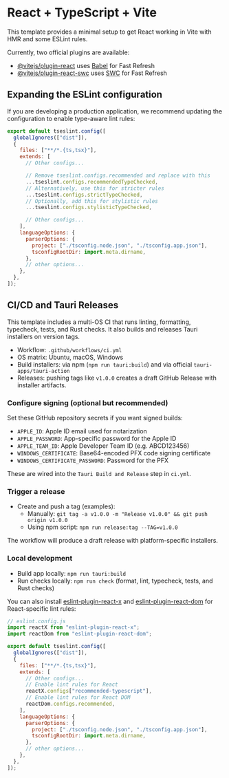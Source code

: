 # React + TypeScript + Vite

This template provides a minimal setup to get React working in Vite with HMR and some ESLint rules.

Currently, two official plugins are available:

- [@vitejs/plugin-react](https://github.com/vitejs/vite-plugin-react/blob/main/packages/plugin-react) uses [Babel](https://babeljs.io/) for Fast Refresh
- [@vitejs/plugin-react-swc](https://github.com/vitejs/vite-plugin-react/blob/main/packages/plugin-react-swc) uses [SWC](https://swc.rs/) for Fast Refresh

## Expanding the ESLint configuration

If you are developing a production application, we recommend updating the configuration to enable type-aware lint rules:

```js
export default tseslint.config([
  globalIgnores(["dist"]),
  {
    files: ["**/*.{ts,tsx}"],
    extends: [
      // Other configs...

      // Remove tseslint.configs.recommended and replace with this
      ...tseslint.configs.recommendedTypeChecked,
      // Alternatively, use this for stricter rules
      ...tseslint.configs.strictTypeChecked,
      // Optionally, add this for stylistic rules
      ...tseslint.configs.stylisticTypeChecked,

      // Other configs...
    ],
    languageOptions: {
      parserOptions: {
        project: ["./tsconfig.node.json", "./tsconfig.app.json"],
        tsconfigRootDir: import.meta.dirname,
      },
      // other options...
    },
  },
]);
```

## CI/CD and Tauri Releases

This template includes a multi-OS CI that runs linting, formatting, typecheck, tests, and Rust checks. It also builds and releases Tauri installers on version tags.

- Workflow: `.github/workflows/ci.yml`
- OS matrix: Ubuntu, macOS, Windows
- Build installers: via npm (`npm run tauri:build`) and via official `tauri-apps/tauri-action`
- Releases: pushing tags like `v1.0.0` creates a draft GitHub Release with installer artifacts.

### Configure signing (optional but recommended)

Set these GitHub repository secrets if you want signed builds:

- `APPLE_ID`: Apple ID email used for notarization
- `APPLE_PASSWORD`: App-specific password for the Apple ID
- `APPLE_TEAM_ID`: Apple Developer Team ID (e.g. ABCD123456)
- `WINDOWS_CERTIFICATE`: Base64-encoded PFX code signing certificate
- `WINDOWS_CERTIFICATE_PASSWORD`: Password for the PFX

These are wired into the `Tauri Build and Release` step in `ci.yml`.

### Trigger a release

- Create and push a tag (examples):
  - Manually: `git tag -a v1.0.0 -m "Release v1.0.0" && git push origin v1.0.0`
  - Using npm script: `npm run release:tag --TAG=v1.0.0`

The workflow will produce a draft release with platform-specific installers.

### Local development

- Build app locally: `npm run tauri:build`
- Run checks locally: `npm run check` (format, lint, typecheck, tests, and Rust checks)

You can also install [eslint-plugin-react-x](https://github.com/Rel1cx/eslint-react/tree/main/packages/plugins/eslint-plugin-react-x) and [eslint-plugin-react-dom](https://github.com/Rel1cx/eslint-react/tree/main/packages/plugins/eslint-plugin-react-dom) for React-specific lint rules:

```js
// eslint.config.js
import reactX from "eslint-plugin-react-x";
import reactDom from "eslint-plugin-react-dom";

export default tseslint.config([
  globalIgnores(["dist"]),
  {
    files: ["**/*.{ts,tsx}"],
    extends: [
      // Other configs...
      // Enable lint rules for React
      reactX.configs["recommended-typescript"],
      // Enable lint rules for React DOM
      reactDom.configs.recommended,
    ],
    languageOptions: {
      parserOptions: {
        project: ["./tsconfig.node.json", "./tsconfig.app.json"],
        tsconfigRootDir: import.meta.dirname,
      },
      // other options...
    },
  },
]);
```
